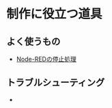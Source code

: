 # 制作に役立つ道具

## よく使うもの

- [Node-REDの停止処理](https://qiita.com/n0bisuke/items/28d44edc290a0dddc8b0)

## トラブルシューティング

- []()